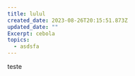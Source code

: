 ```yaml
---
title: lulul
created_date: 2023-08-26T20:15:51.873Z
updated_date: ""
Excerpt: cebola
topics:
  - asdsfa
---
```

teste